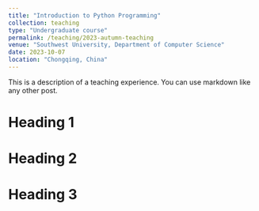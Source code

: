 ```yaml
---
title: "Introduction to Python Programming"
collection: teaching
type: "Undergraduate course"
permalink: /teaching/2023-autumn-teaching
venue: "Southwest University, Department of Computer Science"
date: 2023-10-07
location: "Chongqing, China"
---
```



This is a description of a teaching experience. You can use markdown like any other post.

Heading 1
======

Heading 2
======

Heading 3
======


